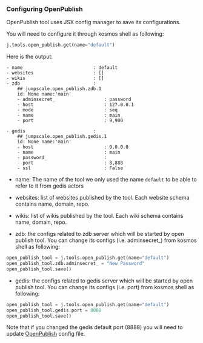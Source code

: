 ###  Configuring OpenPublish

OpenPublish tool uses JSX config manager to save its configurations.

You will need to configure it through kosmos shell as following:

```python
j.tools.open_publish.get(name="default")
```

Here is the output:
```
- name                          : default
- websites                      : []
- wikis                         : []
- zdb                           : 
    ## jumpscale.open_publish.zdb.1
    id: None name:'main'
    - adminsecret_                  : password
    - host                          : 127.0.0.1
    - mode                          : seq
    - name                          : main
    - port                          : 9,900
    
- gedis                         : 
    ## jumpscale.open_publish.gedis.1
    id: None name:'main'
    - host                          : 0.0.0.0
    - name                          : main
    - password_                     :
    - port                          : 8,888
    - ssl                           : False
```

- name: The name of the tool we only used the name `default` to be able to refer to it from gedis actors
- websites: list of websites published by the tool. Each website schema contains name, domain, repo.  
- wikis: list of wikis published by the tool. Each wiki schema contains name, domain, repo.

- zdb: the configs related to zdb server which will be started by open publish tool. You can change its configs 
(i.e. adminsecret_) from kosmos shell as following:

```python
open_publish_tool = j.tools.open_publish.get(name="default")
open_publish_tool.zdb.adminsecret_ = "New Password"
open_publish_tool.save()
```

- gedis: the configs related to gedis server which will be started by open publish tool. You can change its configs 
(i.e. port) from kosmos shell as following:

```python
open_publish_tool = j.tools.open_publish.get(name="default")
open_publish_tool.gedis.port = 8888
open_publish_tool.save()
```
Note that if you changed the gedis default port (8888) you will need to update [OpenPublish](https://github.com/threefoldtech/OpenPublish) config file. 